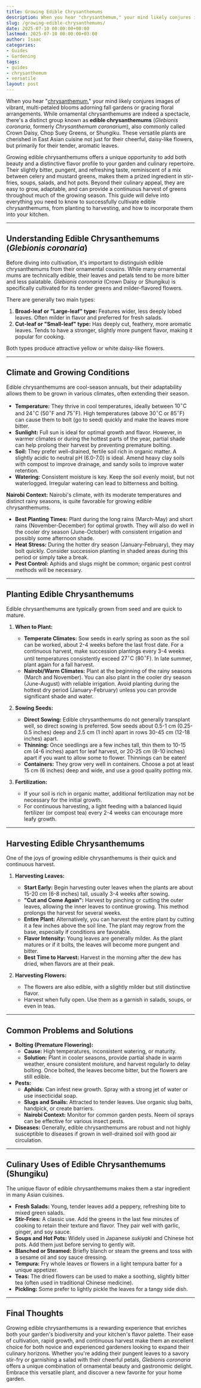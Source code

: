 ```yaml
---
title: Growing Edible Chrysanthemums
description: When you hear "chrysanthemum," your mind likely conjures images of vibrant, multi-petaled blooms adorning fall gardens or gracing floral arrangements.
slug: /growing-edible-chrysanthemums/
date: 2025-07-10 00:00:00+00:00
lastmod: 2025-07-10 00:00:00+03:00
author: Isaac
categories:
- Guides
- Gardening
tags:
- guides
- chrysanthemum
- versatile
layout: post
---
```

When you hear "[chrysanthemum](https://pestpolicy.com/growing-chrysanthemums-in-your-garden/)," your mind likely conjures images of vibrant, multi-petaled blooms adorning fall gardens or gracing floral arrangements. While ornamental chrysanthemums are indeed a spectacle, there's a distinct group known as **edible chrysanthemums** (*Glebionis coronaria*, formerly *Chrysanthemum coronarium*), also commonly called Crown Daisy, Chop Suey Greens, or Shungiku. These versatile plants are cherished in East Asian cuisine not just for their cheerful, daisy-like flowers, but primarily for their tender, aromatic leaves.

Growing edible chrysanthemums offers a unique opportunity to add both beauty and a distinctive flavor profile to your garden and culinary repertoire. Their slightly bitter, pungent, and refreshing taste, reminiscent of a mix between celery and mustard greens, makes them a prized ingredient in stir-fries, soups, salads, and hot pots. Beyond their culinary appeal, they are easy to grow, adaptable, and can provide a continuous harvest of greens throughout much of the growing season. This guide will delve into everything you need to know to successfully cultivate edible chrysanthemums, from planting to harvesting, and how to incorporate them into your kitchen.

---

## Understanding Edible Chrysanthemums (*Glebionis coronaria*)

Before diving into cultivation, it's important to distinguish edible chrysanthemums from their ornamental cousins. While many ornamental mums are technically edible, their leaves and petals tend to be more bitter and less palatable. *Glebionis coronaria* (Crown Daisy or Shungiku) is specifically cultivated for its tender greens and milder-flavored flowers.

There are generally two main types:

1.  **Broad-leaf or "Large-leaf" type:** Features wider, less deeply lobed leaves. Often milder in flavor and preferred for fresh salads.
2.  **Cut-leaf or "Small-leaf" type:** Has deeply cut, feathery, more aromatic leaves. Tends to have a stronger, slightly more pungent flavor, making it popular for cooking.

Both types produce attractive yellow or white daisy-like flowers.

---

## Climate and Growing Conditions

Edible chrysanthemums are cool-season annuals, but their adaptability allows them to be grown in various climates, often extending their season.

* **Temperature:** They thrive in cool temperatures, ideally between $10^\circ \text{C}$ and $24^\circ \text{C}$ ($50^\circ \text{F}$ and $75^\circ \text{F}$). High temperatures (above $30^\circ \text{C}$ or $85^\circ \text{F}$) can cause them to bolt (go to seed) quickly and make the leaves more bitter.
* **Sunlight:** Full sun is ideal for optimal growth and flavor. However, in warmer climates or during the hottest parts of the year, partial shade can help prolong their harvest by preventing premature bolting.
* **Soil:** They prefer well-drained, fertile soil rich in organic matter. A slightly acidic to neutral pH (6.0-7.0) is ideal. Amend heavy clay soils with compost to improve drainage, and sandy soils to improve water retention.
* **Watering:** Consistent moisture is key. Keep the soil evenly moist, but not waterlogged. Irregular watering can lead to bitterness and bolting.

**Nairobi Context:** Nairobi's climate, with its moderate temperatures and distinct rainy seasons, is quite favorable for growing edible chrysanthemums.
* **Best Planting Times:** Plant during the long rains (March-May) and short rains (November-December) for optimal growth. They will also do well in the cooler dry season (June-October) with consistent irrigation and possibly some afternoon shade.
* **Heat Stress:** During the hotter dry season (January-February), they may bolt quickly. Consider succession planting in shaded areas during this period or simply take a break.
* **Pest Control:** Aphids and slugs might be common; organic pest control methods will be necessary.

---

## Planting Edible Chrysanthemums

Edible chrysanthemums are typically grown from seed and are quick to mature.

1.  **When to Plant:**
    * **Temperate Climates:** Sow seeds in early spring as soon as the soil can be worked, about 2-4 weeks before the last frost date. For a continuous harvest, make succession plantings every 3-4 weeks until temperatures consistently exceed $27^\circ \text{C}$ ($80^\circ \text{F}$). In late summer, plant again for a fall harvest.
    * **Nairobi/Warm Climates:** Plant at the beginning of the rainy seasons (March and November). You can also plant in the cooler dry season (June-August) with reliable irrigation. Avoid planting during the hottest dry period (January-February) unless you can provide significant shade and water.

2.  **Sowing Seeds:**
    * **Direct Sowing:** Edible chrysanthemums do not generally transplant well, so direct sowing is preferred. Sow seeds about 0.5-1 cm (0.25-0.5 inches) deep and 2.5 cm (1 inch) apart in rows 30-45 cm (12-18 inches) apart.
    * **Thinning:** Once seedlings are a few inches tall, thin them to 10-15 cm (4-6 inches) apart for leaf harvest, or 20-25 cm (8-10 inches) apart if you want to allow some to flower. Thinnings can be eaten!
    * **Containers:** They grow very well in containers. Choose a pot at least 15 cm (6 inches) deep and wide, and use a good quality potting mix.

3.  **Fertilization:**
    * If your soil is rich in organic matter, additional fertilization may not be necessary for the initial growth.
    * For continuous harvesting, a light feeding with a balanced liquid fertilizer (or compost tea) every 2-4 weeks can encourage more leafy growth.

---

## Harvesting Edible Chrysanthemums

One of the joys of growing edible chrysanthemums is their quick and continuous harvest.

1.  **Harvesting Leaves:**
    * **Start Early:** Begin harvesting outer leaves when the plants are about 15-20 cm (6-8 inches) tall, usually 3-4 weeks after sowing.
    * **"Cut and Come Again":** Harvest by pinching or cutting the outer leaves, allowing the inner leaves to continue growing. This method prolongs the harvest for several weeks.
    * **Entire Plant:** Alternatively, you can harvest the entire plant by cutting it a few inches above the soil line. The plant may regrow from the base, especially if conditions are favorable.
    * **Flavor Intensity:** Young leaves are generally milder. As the plant matures or if it bolts, the leaves will become more pungent and bitter.
    * **Best Time to Harvest:** Harvest in the morning after the dew has dried, when flavors are at their peak.

2.  **Harvesting Flowers:**
    * The flowers are also edible, with a slightly milder but still distinctive flavor.
    * Harvest when fully open. Use them as a garnish in salads, soups, or even in teas.

---

## Common Problems and Solutions

* **Bolting (Premature Flowering):**
    * **Cause:** High temperatures, inconsistent watering, or maturity.
    * **Solution:** Plant in cooler seasons, provide partial shade in warm weather, ensure consistent moisture, and harvest regularly to delay bolting. Once bolted, the leaves become bitter, but the flowers are still edible.
* **Pests:**
    * **Aphids:** Can infest new growth. Spray with a strong jet of water or use insecticidal soap.
    * **Slugs and Snails:** Attracted to tender leaves. Use organic slug baits, handpick, or create barriers.
    * **Nairobi Context:** Monitor for common garden pests. Neem oil sprays can be effective for various insect pests.
* **Diseases:** Generally, edible chrysanthemums are robust and not highly susceptible to diseases if grown in well-drained soil with good air circulation.

---

## Culinary Uses of Edible Chrysanthemums (Shungiku)

The unique flavor of edible chrysanthemums makes them a star ingredient in many Asian cuisines.

* **Fresh Salads:** Young, tender leaves add a peppery, refreshing bite to mixed green salads.
* **Stir-Fries:** A classic use. Add the greens in the last few minutes of cooking to retain their texture and flavor. They pair well with garlic, ginger, and soy sauce.
* **Soups and Hot Pots:** Widely used in Japanese *sukiyaki* and Chinese hot pots. Add them just before serving to gently wilt.
* **Blanched or Steamed:** Briefly blanch or steam the greens and toss with a sesame oil and soy sauce dressing.
* **Tempura:** Fry whole leaves or flowers in a light tempura batter for a unique appetizer.
* **Teas:** The dried flowers can be used to make a soothing, slightly bitter tea (often used in traditional Chinese medicine).
* **Pickling:** Some prefer to lightly pickle the leaves for a tangy side dish.

---

## Final Thoughts

Growing edible chrysanthemums is a rewarding experience that enriches both your garden's biodiversity and your kitchen's flavor palette. Their ease of cultivation, rapid growth, and continuous harvest make them an excellent choice for both novice and experienced gardeners looking to expand their culinary horizons. Whether you're adding their pungent leaves to a savory stir-fry or garnishing a salad with their cheerful petals, *Glebionis coronaria* offers a unique combination of ornamental beauty and gastronomic delight. Embrace this versatile plant, and discover a new favorite for your home garden.
